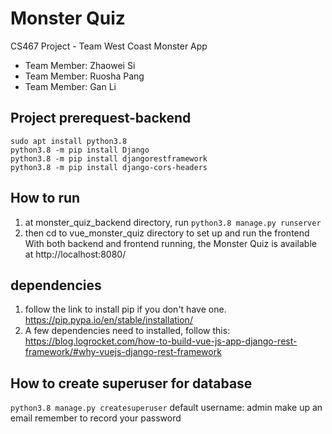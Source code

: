 # Monster Quiz
CS467 Project - Team West Coast Monster App
  * Team Member: Zhaowei Si
  * Team Member: Ruosha Pang
  * Team Member: Gan Li

## Project prerequest-backend
```
sudo apt install python3.8
python3.8 -m pip install Django
python3.8 -m pip install djangorestframework
python3.8 -m pip install django-cors-headers
```

## How to run
1. at monster_quiz_backend directory, run `python3.8 manage.py runserver`
2. then cd to vue_monster_quiz directory to set up and run the frontend <br/>
With both backend and frontend running, the Monster Quiz is available at http://localhost:8080/

## dependencies
1. follow the link to install pip if you don't have one. https://pip.pypa.io/en/stable/installation/ <br/>
2. A few dependencies need to installed, follow this:
https://blog.logrocket.com/how-to-build-vue-js-app-django-rest-framework/#why-vuejs-django-rest-framework 


## How to create superuser for database
```python3.8 manage.py createsuperuser```
default username: admin
make up an email
remember to record your password